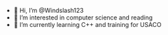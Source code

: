 - 👋 Hi, I’m @Windslash123
- 👀 I’m interested in computer science and reading 
- 🌱 I’m currently learning C++ and training for USACO
